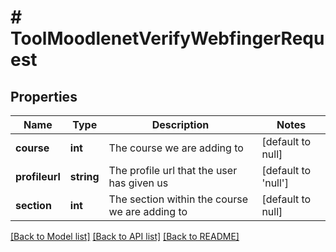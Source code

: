 # # ToolMoodlenetVerifyWebfingerRequest

## Properties

Name | Type | Description | Notes
------------ | ------------- | ------------- | -------------
**course** | **int** | The course we are adding to | [default to null]
**profileurl** | **string** | The profile url that the user has given us | [default to 'null']
**section** | **int** | The section within the course we are adding to | [default to null]

[[Back to Model list]](../../README.md#models) [[Back to API list]](../../README.md#endpoints) [[Back to README]](../../README.md)
